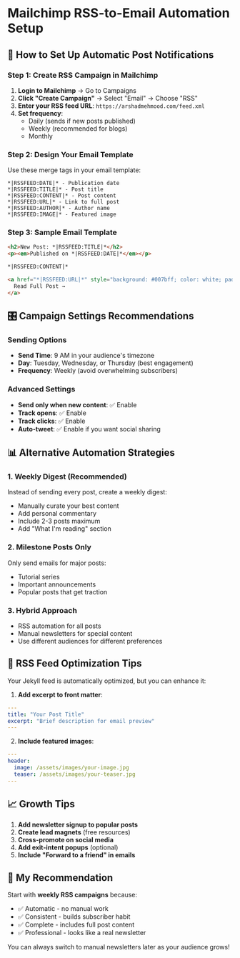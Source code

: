 # Mailchimp RSS-to-Email Automation Setup

## 🚀 **How to Set Up Automatic Post Notifications**

### **Step 1: Create RSS Campaign in Mailchimp**

1. **Login to Mailchimp** → Go to Campaigns
2. **Click "Create Campaign"** → Select "Email" → Choose "RSS"
3. **Enter your RSS feed URL**: `https://arshadmehmood.com/feed.xml`
4. **Set frequency**: 
   - Daily (sends if new posts published)
   - Weekly (recommended for blogs)
   - Monthly

### **Step 2: Design Your Email Template**

Use these merge tags in your email template:
```
*|RSSFEED:DATE|* - Publication date
*|RSSFEED:TITLE|* - Post title  
*|RSSFEED:CONTENT|* - Post content
*|RSSFEED:URL|* - Link to full post
*|RSSFEED:AUTHOR|* - Author name
*|RSSFEED:IMAGE|* - Featured image
```

### **Step 3: Sample Email Template**

```html
<h2>New Post: *|RSSFEED:TITLE|*</h2>
<p><em>Published on *|RSSFEED:DATE|*</em></p>

*|RSSFEED:CONTENT|*

<a href="*|RSSFEED:URL|*" style="background: #007bff; color: white; padding: 10px 20px; text-decoration: none; border-radius: 5px;">
  Read Full Post →
</a>
```

## 🎛️ **Campaign Settings Recommendations**

### **Sending Options**
- **Send Time**: 9 AM in your audience's timezone
- **Day**: Tuesday, Wednesday, or Thursday (best engagement)
- **Frequency**: Weekly (avoid overwhelming subscribers)

### **Advanced Settings**
- **Send only when new content**: ✅ Enable
- **Track opens**: ✅ Enable  
- **Track clicks**: ✅ Enable
- **Auto-tweet**: ✅ Enable if you want social sharing

## 📊 **Alternative Automation Strategies**

### **1. Weekly Digest (Recommended)**
Instead of sending every post, create a weekly digest:
- Manually curate your best content
- Add personal commentary
- Include 2-3 posts maximum
- Add "What I'm reading" section

### **2. Milestone Posts Only**
Only send emails for major posts:
- Tutorial series
- Important announcements  
- Popular posts that get traction

### **3. Hybrid Approach**
- RSS automation for all posts
- Manual newsletters for special content
- Use different audiences for different preferences

## 🔧 **RSS Feed Optimization Tips**

Your Jekyll feed is automatically optimized, but you can enhance it:

1. **Add excerpt to front matter**:
```yaml
---
title: "Your Post Title"
excerpt: "Brief description for email preview"
---
```

2. **Include featured images**:
```yaml
---
header:
  image: /assets/images/your-image.jpg
  teaser: /assets/images/your-teaser.jpg
---
```

## 📈 **Growth Tips**

1. **Add newsletter signup to popular posts**
2. **Create lead magnets** (free resources)
3. **Cross-promote on social media**
4. **Add exit-intent popups** (optional)
5. **Include "Forward to a friend" in emails**

## 🎯 **My Recommendation**

Start with **weekly RSS campaigns** because:
- ✅ Automatic - no manual work
- ✅ Consistent - builds subscriber habit  
- ✅ Complete - includes full post content
- ✅ Professional - looks like a real newsletter

You can always switch to manual newsletters later as your audience grows!
